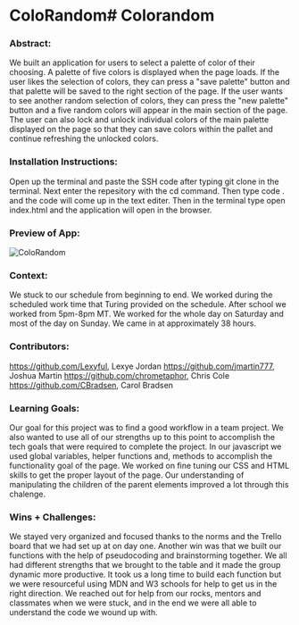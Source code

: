 # ColoRandom# Colorandom 

### Abstract:
[//]: <> (Briefly describe what you built and its features. What problem is the app solving? How does this application solve that problem?)
We built an application for users to select a palette of color of their choosing. A palette of five colors is displayed when the page loads. 
If the user likes the selection of colors, they can press a "save palette" button and that palette will be saved to the right section of the page. If the user wants to see another random selection of colors, they can press the "new palette" button and a five random colors will appear in the main section of the page. The user can also lock and unlock individual colors of the main palette displayed on the page so that they can save colors within the pallet and continue refreshing the unlocked colors.

### Installation Instructions:
[//]: <> (What steps does a person have to take to get your app cloned down and running?)
Open up the terminal and paste the SSH code after typing git clone in the terminal. Next enter the repesitory with the cd command. Then type code . and the
code will come up in the text editer. Then in the terminal type open index.html and the application will open in the browser.

### Preview of App:
[//]: <> (Provide ONE gif or screenshot of your application - choose the "coolest" piece of functionality to show off.)
![ColoRandom](https://user-images.githubusercontent.com/76410246/211423037-7685f237-e552-4f04-84ac-357fead2f848.gif)

### Context:
[//]: <> (Give some context for the project here. How long did you have to work on it? How far into the Turing program are you?)
We stuck to our schedule from beginning to end. We worked during the scheduled work time that Turing provided on the schedule. After school we worked from 
5pm-8pm MT. We worked for the whole day on Saturday and most of the day on Sunday. We came in at approximately 38 hours.

### Contributors:
[//]: <> (Who worked on this application? Link to their GitHubs.)
https://github.com/Lexyful, Lexye Jordan
https://github.com/jmartin777, Joshua Martin
https://github.com/chrometaphor, Chris Cole
https://github.com/CBradsen, Carol Bradsen

### Learning Goals:
[//]: <> (What were the learning goals of this project? What tech did you work with?)
Our goal for this project was to find a good workflow in a team project. We also wanted to use all of our strengths up to this point to accomplish the tech goals that 
were required to complete the project. In our javascript we used global variables, helper functions and, methods to accomplish the functionality goal of the page. 
We worked on fine tuning our CSS and HTML skills to get the proper layout of the page. Our understanding of manipulating the children of the parent elements improved
a lot through this chalenge.

### Wins + Challenges:
[//]: <> (What are 2-3 wins you have from this project? What were some challenges you faced - and how did you get over them?)
We stayed very organized and focused thanks to the norms and the Trello board that we had set up at on day one. Another win was that we built our functions
with the help of pseudocoding and brainstorming together. We all had different strengths that we brought to the table and it made the group dynamic more productive.
It took us a long time to build each function but we were resourceful using MDN and W3 schools for help to get us in the right direction. We reached out for help from 
our rocks, mentors and classmates when we were stuck, and in the end we were all able to understand the code we wound up with.

